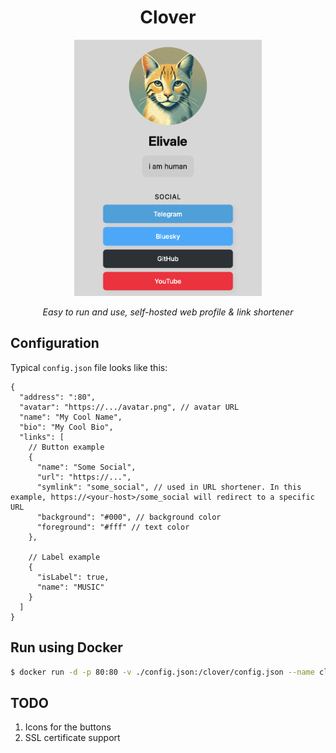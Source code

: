 <div align="center">
<h1>Clover</h1>
<img src="./assets/profile.png" width="300" />
<p>
<i>
Easy to run and use, self-hosted web profile & link shortener
</i>
</p>
</div>

## Configuration

Typical `config.json` file looks like this:

```jsonc
{
  "address": ":80",
  "avatar": "https://.../avatar.png", // avatar URL
  "name": "My Cool Name",
  "bio": "My Cool Bio",
  "links": [
    // Button example
    {
      "name": "Some Social",
      "url": "https://...",
      "symlink": "some_social", // used in URL shortener. In this example, https://<your-host>/some_social will redirect to a specific URL
      "background": "#000", // background color
      "foreground": "#fff" // text color
    },

    // Label example
    {
      "isLabel": true,
      "name": "MUSIC"
    }
  ]
}
```

## Run using Docker

```sh
$ docker run -d -p 80:80 -v ./config.json:/clover/config.json --name clover eliva1e/clover
```

## TODO

1. Icons for the buttons
2. SSL certificate support
